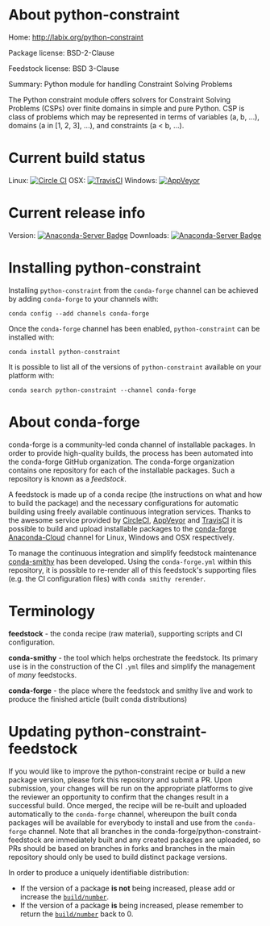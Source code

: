 About python-constraint
=======================

Home: http://labix.org/python-constraint

Package license: BSD-2-Clause

Feedstock license: BSD 3-Clause

Summary: Python module for handling Constraint Solving Problems

The Python constraint module offers solvers for Constraint Solving Problems
(CSPs) over finite domains in simple and pure Python. CSP is class of
problems which may be represented in terms of variables (a, b, ...),
domains (a in [1, 2, 3], ...), and constraints (a < b, ...).


Current build status
====================

Linux: [![Circle CI](https://circleci.com/gh/conda-forge/python-constraint-feedstock.svg?style=shield)](https://circleci.com/gh/conda-forge/python-constraint-feedstock)
OSX: [![TravisCI](https://travis-ci.org/conda-forge/python-constraint-feedstock.svg?branch=master)](https://travis-ci.org/conda-forge/python-constraint-feedstock)
Windows: [![AppVeyor](https://ci.appveyor.com/api/projects/status/github/conda-forge/python-constraint-feedstock?svg=True)](https://ci.appveyor.com/project/conda-forge/python-constraint-feedstock/branch/master)

Current release info
====================
Version: [![Anaconda-Server Badge](https://anaconda.org/conda-forge/python-constraint/badges/version.svg)](https://anaconda.org/conda-forge/python-constraint)
Downloads: [![Anaconda-Server Badge](https://anaconda.org/conda-forge/python-constraint/badges/downloads.svg)](https://anaconda.org/conda-forge/python-constraint)

Installing python-constraint
============================

Installing `python-constraint` from the `conda-forge` channel can be achieved by adding `conda-forge` to your channels with:

```
conda config --add channels conda-forge
```

Once the `conda-forge` channel has been enabled, `python-constraint` can be installed with:

```
conda install python-constraint
```

It is possible to list all of the versions of `python-constraint` available on your platform with:

```
conda search python-constraint --channel conda-forge
```


About conda-forge
=================

conda-forge is a community-led conda channel of installable packages.
In order to provide high-quality builds, the process has been automated into the
conda-forge GitHub organization. The conda-forge organization contains one repository
for each of the installable packages. Such a repository is known as a *feedstock*.

A feedstock is made up of a conda recipe (the instructions on what and how to build
the package) and the necessary configurations for automatic building using freely
available continuous integration services. Thanks to the awesome service provided by
[CircleCI](https://circleci.com/), [AppVeyor](http://www.appveyor.com/)
and [TravisCI](https://travis-ci.org/) it is possible to build and upload installable
packages to the [conda-forge](https://anaconda.org/conda-forge)
[Anaconda-Cloud](http://docs.anaconda.org/) channel for Linux, Windows and OSX respectively.

To manage the continuous integration and simplify feedstock maintenance
[conda-smithy](http://github.com/conda-forge/conda-smithy) has been developed.
Using the ``conda-forge.yml`` within this repository, it is possible to re-render all of
this feedstock's supporting files (e.g. the CI configuration files) with ``conda smithy rerender``.


Terminology
===========

**feedstock** - the conda recipe (raw material), supporting scripts and CI configuration.

**conda-smithy** - the tool which helps orchestrate the feedstock.
                   Its primary use is in the construction of the CI ``.yml`` files
                   and simplify the management of *many* feedstocks.

**conda-forge** - the place where the feedstock and smithy live and work to
                  produce the finished article (built conda distributions)


Updating python-constraint-feedstock
====================================

If you would like to improve the python-constraint recipe or build a new
package version, please fork this repository and submit a PR. Upon submission,
your changes will be run on the appropriate platforms to give the reviewer an
opportunity to confirm that the changes result in a successful build. Once
merged, the recipe will be re-built and uploaded automatically to the
`conda-forge` channel, whereupon the built conda packages will be available for
everybody to install and use from the `conda-forge` channel.
Note that all branches in the conda-forge/python-constraint-feedstock are
immediately built and any created packages are uploaded, so PRs should be based
on branches in forks and branches in the main repository should only be used to
build distinct package versions.

In order to produce a uniquely identifiable distribution:
 * If the version of a package **is not** being increased, please add or increase
   the [``build/number``](http://conda.pydata.org/docs/building/meta-yaml.html#build-number-and-string).
 * If the version of a package **is** being increased, please remember to return
   the [``build/number``](http://conda.pydata.org/docs/building/meta-yaml.html#build-number-and-string)
   back to 0.
